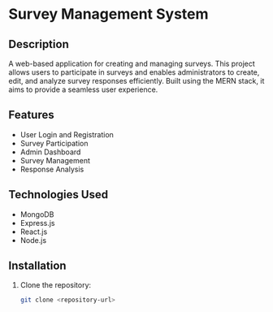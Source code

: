 # Survey Management System

## Description
A web-based application for creating and managing surveys. This project allows users to participate in surveys and enables administrators to create, edit, and analyze survey responses efficiently. Built using the MERN stack, it aims to provide a seamless user experience.

## Features
- User Login and Registration
- Survey Participation
- Admin Dashboard
- Survey Management
- Response Analysis

## Technologies Used
- MongoDB
- Express.js
- React.js
- Node.js

## Installation
1. Clone the repository:
   ```bash
   git clone <repository-url>

